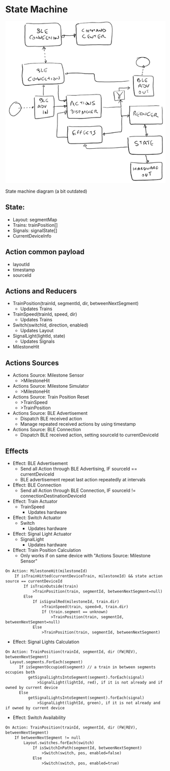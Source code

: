 # State Machine

![State Machine](./state-machine.png)

State machine diagram (a bit outdated)

## State:
  - Layout: segmentMap
  - Trains: trainPosition[]
  - Signals: signalState[]
  - CurrentDeviceInfo
  
## Action common payload
  - layoutId
  - timestamp
  - sourceId
  
## Actions and Reducers
  - TrainPosition(trainId, segmentId, dir, betweenNextSegment)
    - Updates Trains
  - TrainSpeed(trainId, speed, dir)
    - Updates Trains
  - Switch(switchId, direction, enabled)
    - Updates Layout
  - SignalLight(lightId, state)
    - Updates Signals
  - MilestoneHit
  
 ## Actions Sources
- Actions Source: Milestone Sensor
  - \>MilestoneHit
- Actions Source: Milestone Simulator
  - \>MilestoneHit
- Actions Source: Train Position Reset
  - \>TrainSpeed
  - \>TrainPosition
- Actions Source: BLE Advertisement
  - Dispatch BLE received action
  - Manage repeated received actions by using timestamp
- Actions Source: BLE Connection
  - Dispatch BLE received action, setting sourceId to currentDeviceId

 
## Effects
- Effect: BLE Advertisement
  - Send all Action through BLE Advertising, IF sourceId == currentDeviceId
  - BLE advertisement repeat last action repeatedly at intervals
- Effect: BLE Connection
  - Send all Action through BLE Connection, IF sourceId != connectionDestinationDeviceId
- Effect: Train Actuator
  - TrainSpeed
    - Updates hardware
- Effect: Switch Actuator
  - Switch
    - Updates hardware
- Effect: Signal Light Actuator
  - SignalLight
    - Updates hardware
- Effect: Train Position Calculation
  - Only works if on same device with "Actions Source: Milestone Sensor"
```
On Action: MilestoneHit(milestoneId)
    If isTrainHitted(currentDeviceTrain, milestoneId) && state action source == currentDeviceId
        If isTrainOutside(train)
            >TrainPosition(train, segmentId, betweenNextSegment=null)
        Else
            If isSignalRed(milestoneId, train.dir)
                >TrainSpeed(train, speed=0, train.dir)
                If (train.segment == unknown)
                    >TrainPosition(train, segmentId, betweenNextSegment=null)
            Else
                >TrainPosition(train, segmentId, betweenNextSegment)
```
- Effect: Signal Lights Calculation
```
On Action: TrainPosition(trainId, segmentId, dir (FW|REV), betweenNextSegment)
  Layout.segments.ForEach(segment)
      If isSegmentOccupied(segment) // a train in between segments occupies both
          getSignalLightsIntoSegment(segment).forEach(signal)
              >SignalLight(lightId, red), if it is not already and if owned by current device
      Else
          getSignalLightsIntoSegment(segment).forEach(signal)
              >SignalLight(lightId, green), if it is not already and if owned by current device
```
- Effect: Switch Availability
```
On Action: TrainPosition(trainId, segmentId, dir (FW|REV), betweenNextSegment)
    If betweenNextSegment != null
        Layout.switches.forEach(switch)
            If isSwitchInPath(segmentId, betweenNextSegment)
                >Switch(switch, pos, enabled=false)
            Else
                >Switch(switch, pos, enabled=true)
```
